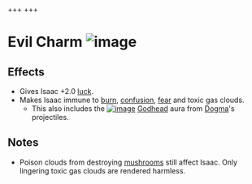 +++
+++

 # Evil Charm ![image](/image/Evil_Charm.png) 

Effects
---------


* Gives Isaac +2.0 [luck](/wiki/Luck "Luck").
* Makes Isaac immune to [burn](/wiki/Burn "Burn"), [confusion](/wiki/Confusion "Confusion"), [fear](/wiki/Fear "Fear") and toxic gas clouds.
	+ This also includes the [![image](/image/Godhead.png)](/wiki/Godhead "Godhead") [Godhead](/wiki/Godhead "Godhead") aura from [Dogma](/wiki/Dogma "Dogma")'s projectiles.


Notes
-------


* Poison clouds from destroying [mushrooms](/wiki/Rocks#Mushrooms "Rocks") still affect Isaac. Only lingering toxic gas clouds are rendered harmless.


